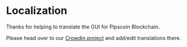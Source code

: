 # Localization

Thanks for helping to translate the GUI for Pipscoin Blockchain.

Please head over to our [Crowdin project](https://crowdin.com/project/pipscoin-blockchain/) and add/edit translations there.
